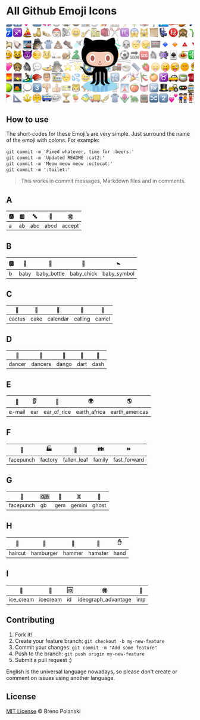 # All Github Emoji Icons

![all-github-emoji-icons](https://raw.githubusercontent.com/brenopolanski/all-github-emoji-icons/master/all-github-emoji-icons.jpg)

## How to use

The short-codes for these Emoji’s are very simple. Just surround the name of the emoji with colons. For example:

    git commit -m 'Fixed whatever, time for :beers:'
    git commit -m 'Updated README :cat2:'
    git commit -m 'Meow meow meow :octocat:'
    git commit -m ':toilet:'

> This works in commit messages, Markdown files and in comments.

## A

| :a: | :ab: | :abc: | :abcd: | :accept: |
| --- | ---- | ----- | ------ | -------- |
| a   | ab   | abc   | abcd   | accept   |

## B

| :b: | :baby: | :baby_bottle: | :baby_chick: | :baby_symbol: |
| --- | ------ | ------------- | ------------ | ------------- |
| b   | baby   | baby_bottle   | baby_chick   | baby_symbol   |

## C

| :cactus: | :cake: | :calendar: | :calling: | :camel: |
| -------- | ------ | ---------- | --------- | ------- |
| cactus   | cake   | calendar   | calling   | camel   |

## D

| :dancer: | :dancers: | :dango: | :dart: | :dash: |
| -------- | --------- | ------- | ------ | ------ |
| dancer   | dancers   | dango   | dart   | dash   |

## E

| :e-mail: | :ear: | :ear_of_rice: | :earth_africa: | :earth_americas: |
| -------- | ----- | ------------- | -------------- | ---------------- |
| e-mail   | ear   | ear_of_rice   | earth_africa   | earth_americas   |

## F

| :facepunch: | :factory: | :fallen_leaf: | :family: | :fast_forward: |
| ----------- | --------- | ------------- | -------- | -------------- |
| facepunch   | factory   | fallen_leaf   | family   | fast_forward   |

## G

| :facepunch: | :gb: | :gem: | :gemini: | :ghost: |
| ----------- | ---- | ----- | -------- | ------- |
| facepunch   | gb   | gem   | gemini   | ghost   |

## H

| :haircut: | :hamburger: | :hammer: | :hamster: | :hand: |
| --------- | ----------- | -------- | --------- | ------ |
| haircut   | hamburger   | hammer   | hamster   | hand   |

## I

| :ice_cream: | :icecream: | :id: | :ideograph_advantage: | :imp: |
| ----------- | ---------- | ---- | --------------------- | ----- |
| ice_cream   | icecream   | id   | ideograph_advantage   | imp   |

## Contributing

1. Fork it!
2. Create your feature branch: `git checkout -b my-new-feature`
3. Commit your changes: `git commit -m "Add some feature"`
4. Push to the branch: `git push origin my-new-feature`
5. Submit a pull request  :)

English is the universal language nowadays, so please don't create or comment on issues using another language.

## License

[MIT License](http://brenopolanski.mit-license.org/) © Breno Polanski

